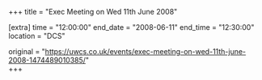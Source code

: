 +++
title = "Exec Meeting on Wed 11th June 2008"

[extra]
time = "12:00:00"
end_date = "2008-06-11"
end_time = "12:30:00"
location = "DCS"

original = "https://uwcs.co.uk/events/exec-meeting-on-wed-11th-june-2008-1474489010385/"    
+++



